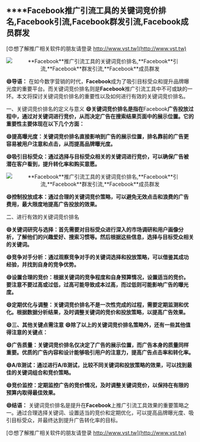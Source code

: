 ## ****Facebook**推广引流工具的关键词竞价排名,**Facebook**引流,**Facebook**群发引流,**Facebook**成员群发**

[😍想了解推广相关软件的朋友请登录 http://www.vst.tw](http://www.vst.tw)

 <center><img src="https://vst.tw/MP4/tuiguang/png/0.png" alt="**Facebook**推广引流工具的关键词竞价排名,**Facebook**引流,**Facebook**群发引流,**Facebook**成员群发"></center>

**😄导语：**
在如今数字营销的时代，**Facebook**成为了吸引目标受众和提升品牌曝光度的重要平台。而关键词竞价排名则是**Facebook**推广引流工具中不可或缺的一环。本文将探讨关键词竞价排名的重要性以及如何进行有效的关键词竞价排名。

一、关键词竞价排名的定义与意义
**😄关键词竞价排名是指在**Facebook**广告投放过程中，通过对关键词进行竞价，从而决定广告在搜索结果页面中的展示位置。它的重要性主要体现在以下几个方面：**

**😄提高曝光度：关键词竞价排名直接影响到广告的展示位置，排名靠前的广告更容易被用户注意和点击，从而提高品牌曝光度。**

**😄吸引目标受众：通过选择与目标受众相关的关键词进行竞价，可以确保广告被潜在客户看到，提升转化率和购买意愿。**

 <center><img src="https://vst.tw/MP4/tuiguang/png/6.png" alt="**Facebook**推广引流工具的关键词竞价排名,**Facebook**引流,**Facebook**群发引流,**Facebook**成员群发"></center>

**😄控制投放成本：通过合理的关键词竞价策略，可以避免无效点击和浪费的广告费用，最大限度地提高广告投放的效果。**

二、进行有效的关键词竞价排名

**😄关键词研究与选择：首先需要对目标受众进行深入的市场调研和用户画像分析，了解他们的兴趣爱好、搜索习惯等。然后根据这些信息，选择与目标受众相关的关键词。**

**😄竞争对手分析：通过观察竞争对手的关键词选择和投放策略，可以借鉴其成功经验，并找到自身的竞争优势。**

**😄设置合理的竞价：根据关键词的竞争程度和自身预算情况，设置适当的竞价。要注意不要过高或过低，过高可能导致成本过高，而过低则可能影响广告的曝光度。**

**😄定期优化与调整：关键词竞价排名不是一次性完成的过程，需要定期监测和优化。根据数据分析结果，及时调整关键词的竞价和投放策略，以提高广告效果。**

**😄三、其他关键点需注意**
**😄除了以上的关键词竞价排名策略外，还有一些其他值得注意的关键点：**

**😄广告质量：关键词竞价排名仅决定了广告的展示位置，而广告本身的质量同样重要。优质的广告内容和设计能够吸引用户的注意力，提高广告点击率和转化率。**

**😄A/B测试：通过进行A/B测试，比较不同关键词和投放策略的效果，可以找到最佳的关键词组合和竞价策略。**

**😄竞价监控：定期监控广告的竞价情况，及时调整关键词竞价，以保持在有限的预算内取得最佳效果。**

**😄结语：**
关键词竞价排名是提升在**Facebook**上推广引流工具效果的重要策略之一。通过合理选择关键词、设置适当的竞价和定期优化，可以提高品牌曝光度、吸引目标受众，并最终达到提升广告转化率的目标。

[😍想了解推广相关软件的朋友请登录 http://www.vst.tw](http://www.vst.tw)



